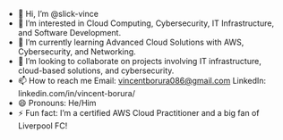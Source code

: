 - 👋 Hi, I’m @slick-vince
- 👀 I’m interested in Cloud Computing, Cybersecurity, IT Infrastructure, and Software Development.
- 🌱 I’m currently learning Advanced Cloud Solutions with AWS, Cybersecurity, and Networking.
- 💞️ I’m looking to collaborate on projects involving IT infrastructure, cloud-based solutions, and cybersecurity.
- 📫 How to reach me Email: vincentborura086@gmail.com
                     LinkedIn: linkedin.com/in/vincent-borura/
- 😄 Pronouns: He/Him
- ⚡ Fun fact: I’m a certified AWS Cloud Practitioner and a big fan of Liverpool FC!

<!---
slick-vince/slick-vince is a ✨ special ✨ repository because its `README.md` (this file) appears on your GitHub profile.
You can click the Preview link to take a look at your changes.
--->
